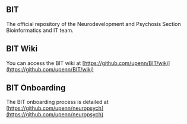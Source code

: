 ## BIT

The official repository of the Neurodevelopment and Psychosis Section Bioinformatics and IT team.

## BIT Wiki

You can access the BIT wiki at [https://github.com/upenn/BIT/wiki](https://github.com/upenn/BIT/wiki)

## BIT Onboarding

The BIT onboarding process is detailed at [https://github.com/upenn/neuropsych](https://github.com/upenn/neuropsych)
